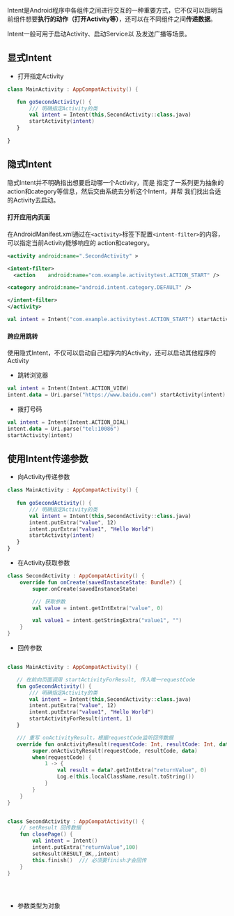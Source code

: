 Intent是Android程序中各组件之间进行交互的一种重要方式，它不仅可以指明当前组件想要**执行的动作（打开Activity等）**，还可以在不同组件之间**传递数据**。

Intent一般可用于启动Activity、启动Service以 及发送广播等场景。

## 显式Intent

- 打开指定Activity

```kotlin
class MainActivity : AppCompatActivity() { 

   fun goSecondActivity() {
       /// 明确指定Activity的类
       val intent = Intent(this,SecondActivity::class.java)
       startActivity(intent)
   }
   
}
```


## 隐式Intent

隐式Intent并不明确指出想要启动哪一个Activity，而是 指定了一系列更为抽象的action和category等信息，然后交由系统去分析这个Intent，并帮 我们找出合适的Activity去启动。

#### 打开应用内页面
在AndroidManifest.xml通过在`<activity>`标签下配置`<intent-filter>`的内容，可以指定当前Activity能够响应的 action和category。
```xml
<activity android:name=".SecondActivity" >

<intent-filter>
  <action    android:name="com.example.activitytest.ACTION_START" />

<category android:name="android.intent.category.DEFAULT" />

</intent-filter> 
</activity>
```

```kotlin 
val intent = Intent("com.example.activitytest.ACTION_START") startActivity(intent)
```

#### 跨应用跳转

使用隐式Intent，不仅可以启动自己程序内的Activity，还可以启动其他程序的Activity

- 跳转浏览器
```kotlin
val intent = Intent(Intent.ACTION_VIEW) 
intent.data = Uri.parse("https://www.baidu.com") startActivity(intent)
```

- 拨打号码
```kotlin
val intent = Intent(Intent.ACTION_DIAL) 
intent.data = Uri.parse("tel:10086")
startActivity(intent)
```

## 使用Intent传递参数

- 向Activity传递参数
```kotlin
class MainActivity : AppCompatActivity() {   
   
   fun goSecondActivity() {
       /// 明确指定Activity的类
       val intent = Intent(this,SecondActivity::class.java)
       intent.putExtra("value", 12)
       intent.purExtra("value1", "Hello World")
       startActivity(intent)
   }
}
```

- 在Activity获取参数

```kotlin
class SecondActivity : AppCompatActivity() { 
    override fun onCreate(savedInstanceState: Bundle?) {
        super.onCreate(savedInstanceState)

		/// 获取参数 
		val value = intent.getIntExtra("value", 0)

        val value1 = intent.getStringExtra("value1", "")
    }
}
```

- 回传参数

```kotlin

class MainActivity : AppCompatActivity() {   

   // 在前向页面调用 startActivityForResult, 传入唯一requestCode  
   fun goSecondActivity() {
       /// 明确指定Activity的类
       val intent = Intent(this,SecondActivity::class.java)
       intent.putExtra("value", 12)
       intent.putExtra("value1", "Hello World")
       startActivityForResult(intent, 1)
   }

   /// 重写 onActivityResult，根据requestCode监听回传数据 
   override fun onActivityResult(requestCode: Int, resultCode: Int, data: Intent?) {
        super.onActivityResult(requestCode, resultCode, data)
        when(requestCode) {
            1 -> {
                val result = data?.getIntExtra("returnValue", 0)
                Log.e(this.localClassName,result.toString())
            }
        }
    }
}


class SecondActivity : AppCompatActivity() { 
    // setResult 回传数据 
    fun closePage() {
        val intent = Intent()
        intent.putExtra("returnValue",100)
        setResult(RESULT_OK,,intent)
        this.finish()  /// 必须要finish才会回传
    }
}





```

- 参数类型为对象




